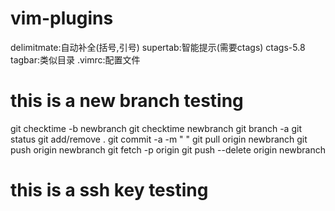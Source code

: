 # vim-plugins

delimitmate:自动补全(括号,引号)
supertab:智能提示(需要ctags)
ctags-5.8
tagbar:类似目录
.vimrc:配置文件


# this is a new branch testing

git checktime -b newbranch
git checktime newbranch
git branch -a
git status
git add/remove .
git commit -a -m "  "
git pull origin newbranch
git push origin newbranch
git fetch -p origin
git push --delete origin newbranch

# this is a ssh key testing
